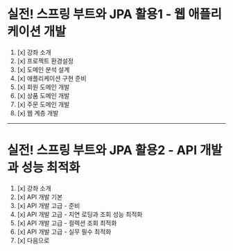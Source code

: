 # 실전! 스프링 부트와 JPA 활용1 - 웹 애플리케이션 개발

1. [x] 강좌 소개
2. [x] 프로젝트 환경설정
3. [x] 도메인 분석 설계
4. [x] 애플리케이션 구현 준비
5. [x] 회원 도메인 개발
6. [x] 상품 도메인 개발
7. [x] 주문 도메인 개발
8. [x] 웹 계층 개발  
<hr>

# 실전! 스프링 부트와 JPA 활용2 - API 개발과 성능 최적화

1. [x] 강좌 소개
2. [x] API 개발 기본
3. [x] API 개발 고급 - 준비
4. [x] API 개발 고급 - 지연 로딩과 조회 성능 최적화
5. [x] API 개발 고급 - 컬렉션 조회 최적화
6. [x] API 개발 고급 - 실무 필수 최적화
7. [x] 다음으로
